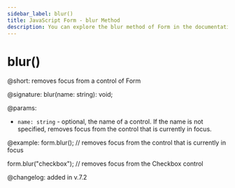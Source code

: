 ```yaml
---
sidebar_label: blur()
title: JavaScript Form - blur Method 
description: You can explore the blur method of Form in the documentation of the DHTMLX JavaScript UI library. Browse developer guides and API reference, try out code examples and live demos, and download a free 30-day evaluation version of DHTMLX Suite 7.
---
```


# blur()

@short: removes focus from a control of Form

@signature: blur(name: string): void;

@params:
- `name: string` -  optional, the name of a control. If the name is not specified, removes focus from the control that is currently in focus.

@example:
form.blur(); // removes focus from the control that is currently in focus

form.blur("checkbox"); // removes focus from the Checkbox control

@changelog: added in v.7.2
